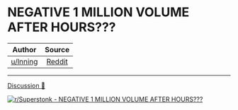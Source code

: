 NEGATIVE 1 MILLION VOLUME AFTER HOURS???
========================================

| Author       | Source       | 
| :-------------: |:-------------:|
|  [u/lnning](https://www.reddit.com/user/lnning/) | [Reddit](https://www.reddit.com/r/Superstonk/comments/n5pk8v/negative_1_million_volume_after_hours/) | 

---

[Discussion 🦍](https://www.reddit.com/r/Superstonk/search?q=flair_name%3A%22Discussion%20%F0%9F%A6%8D%22&restrict_sr=1)

[![r/Superstonk - NEGATIVE 1 MILLION VOLUME AFTER HOURS???](https://preview.redd.it/abwmj8gx1dx61.png?width=960&crop=smart&auto=webp&s=209b6c36d3fb5bb948f45385696ff5a2e8020b7c)](https://i.redd.it/abwmj8gx1dx61.png)
